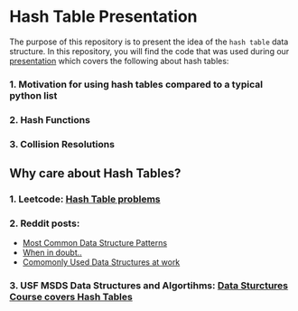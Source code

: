 # Hash Table Presentation 
The purpose of this repository is to present the idea of the `hash table` data structure. In this repository, you will find the code that was used during our [presentation](https://docs.google.com/presentation/d/1NCLc6p19IvXvYeru1W8ws734RZow3zMATC_YVWODY2Q/edit#slide=id.p) which covers the following about hash tables: 

### 1. Motivation for using hash tables compared to a typical python list

### 2. Hash Functions

### 3. Collision Resolutions

## Why care about Hash Tables?

### 1. Leetcode: [Hash Table problems](https://leetcode.com/tag/hash-table/)

### 2. Reddit posts: 
- [Most Common Data Structure Patterns](https://www.reddit.com/r/leetcode/comments/ve3128/what_are_the_most_common_patterns_in_interviews/)
- [When in doubt..](https://www.reddit.com/r/csMajors/comments/p5opln/when_in_doubt_hashmap/)
- [Comomonly Used Data Structures at work](https://www.reddit.com/r/ProgrammingLanguages/comments/w9bp4k/what_would_be_the_8020_of_data_structures_and/)

### 3. USF MSDS Data Structures and Algortihms: [Data Sturctures Course covers Hash Tables](https://catalog.usfca.edu/preview_course_nopop.php?catoid=38&coid=558540)


